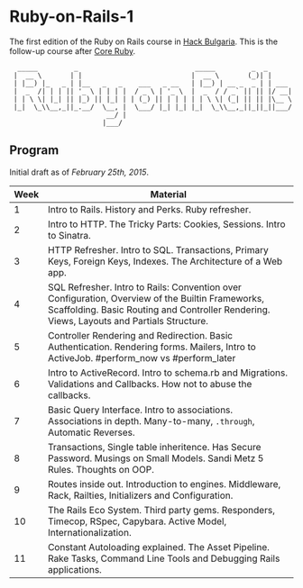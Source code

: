 # Ruby-on-Rails-1

The first edition of the Ruby on Rails course in [Hack Bulgaria]. This is the
follow-up course after [Core Ruby].

```
  _____         _                             _____         _  _      
 |  __ \       | |                           |  __ \       (_)| |     
 | |__) |_   _ | |__   _   _    ___   _ __   | |__) | __ _  _ | | ___ 
 |  _  /| | | || '_ \ | | | |  / _ \ | '_ \  |  _  / / _` || || |/ __|
 | | \ \| |_| || |_) || |_| | | (_) || | | | | | \ \| (_| || || |\__ \
 |_|  \_\\__,_||_.__/  \__, |  \___/ |_| |_| |_|  \_\\__,_||_||_||___/
                        __/ |                                         
                       |___/                                          
```

## Program

Initial draft as of _February 25th, 2015_.

Week | Material
---- | --------
1    | Intro to Rails. History and Perks. Ruby refresher.
2    | Intro to HTTP. The Tricky Parts: Cookies, Sessions. Intro to Sinatra.
3    | HTTP Refresher. Intro to SQL. Transactions, Primary Keys, Foreign Keys, Indexes. The Architecture of a Web app.
4    | SQL Refresher. Intro to Rails: Convention over Configuration, Overview of the Builtin Frameworks, Scaffolding. Basic Routing and Controller Rendering. Views, Layouts and Partials Structure.
5    | Controller Rendering and Redirection. Basic Authentication. Rendering forms. Mailers, Intro to ActiveJob. #perform_now vs #perform_later
6    | Intro to ActiveRecord. Intro to schema.rb and Migrations. Validations and Callbacks. How not to abuse the callbacks.
7    | Basic Query Interface. Intro to associations. Associations in depth. Many-to-many, `.through`, Automatic Reverses.
8    | Transactions, Single table inheritence. Has Secure Password. Musings on Small Models. Sandi Metz 5 Rules. Thoughts on OOP.
9    | Routes inside out. Introduction to engines. Middleware, Rack, Railties, Initializers and Configuration.
10   | The Rails Eco System. Third party gems. Responders, Timecop, RSpec, Capybara. Active Model, Internationalization.
11   | Constant Autoloading explained. The Asset Pipeline. Rake Tasks, Command Line Tools and Debugging Rails applications.

[Hack Bulgaria]: http://hackbulgaria.com
[Core Ruby]: http://ruby.hackbulgaria.com